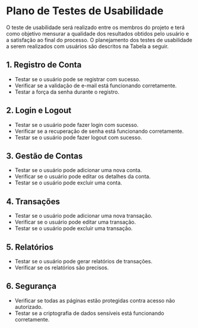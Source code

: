 # Plano de Testes de Usabilidade

 O teste de usabilidade será realizado entre os membros do projeto e terá como objetivo mensurar a qualidade dos resultados obtidos pelo usuário e a satisfação ao final do processo. O planejamento dos testes de usabilidade a serem realizados com usuários são descritos na Tabela a seguir.

## 1. Registro de Conta
- Testar se o usuário pode se registrar com sucesso.
- Verificar se a validação de e-mail está funcionando corretamente.
- Testar a força da senha durante o registro.

## 2. Login e Logout
- Testar se o usuário pode fazer login com sucesso.
- Verificar se a recuperação de senha está funcionando corretamente.
- Testar se o usuário pode fazer logout com sucesso.

## 3. Gestão de Contas
- Testar se o usuário pode adicionar uma nova conta.
- Verificar se o usuário pode editar os detalhes da conta.
- Testar se o usuário pode excluir uma conta.

## 4. Transações
- Testar se o usuário pode adicionar uma nova transação.
- Verificar se o usuário pode editar uma transação.
- Testar se o usuário pode excluir uma transação.

## 5. Relatórios
- Testar se o usuário pode gerar relatórios de transações.
- Verificar se os relatórios são precisos.

## 6. Segurança
- Verificar se todas as páginas estão protegidas contra acesso não autorizado.
- Testar se a criptografia de dados sensíveis está funcionando corretamente.
